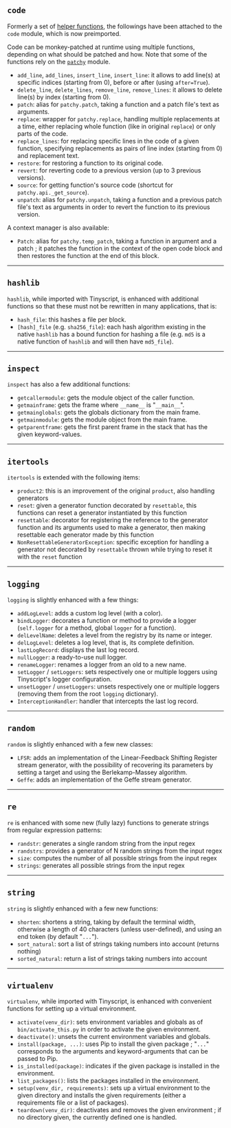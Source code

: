 ## `code`
    
Formerly a set of [helper functions](helpers.md), the followings have been attached to the `code` module, which is now preimported.
    
Code can be monkey-patched at runtime using multiple functions, depending on what should be patched and how. Note that some of the functions rely on the [`patchy`](https://github.com/adamchainz/patchy) module.
    
- `add_line`, `add_lines`, `insert_line`, `insert_line`: it allows to add line(s) at specific indices (starting from 0), before or after (using `after=True`).
- `delete_line`, `delete_lines`, `remove_line`, `remove_lines`: it allows to delete line(s) by index (starting from 0).
- `patch`: alias for `patchy.patch`, taking a function and a patch file's text as arguments.
- `replace`: wrapper for `patchy.replace`, handling multiple replacements at a time, either replacing whole function (like in original `replace`) or only parts of the code.
- `replace_lines`: for replacing specific lines in the code of a given function, specifying replacements as pairs of line index (starting from 0) and replacement text.
- `restore`: for restoring a function to its original code.
- `revert`: for reverting code to a previous version (up to 3 previous versions).
- `source`: for getting function's source code (shortcut for `patchy.api._get_source`).
- `unpatch`: alias for `patchy.unpatch`, taking a function and a previous patch file's text as arguments in order to revert the function to its previous version.

A context manager is also available:

- `Patch`: alias for `patchy.temp_patch`, taking a function in argument and a patch ; it patches the function in the context of the open code block and then restores the function at the end of this block.

-----

## `hashlib`
    
`hashlib`, while imported with Tinyscript, is enhanced with additional functions so that these must not be rewritten in many applications, that is:

- `hash_file`: this hashes a file per block.
- `[hash]_file` (e.g. `sha256_file`): each hash algorithm existing in the native `hashlib` has a bound function for hashing a file (e.g. `md5` is a native function of `hashlib` and will then have `md5_file`).

-----

## `inspect`
    
`inspect` has also a few additional functions:

- `getcallermodule`: gets the module object of the caller function.
- `getmainframe`: gets the frame where `__name__` is "`__main__`".
- `getmainglobals`: gets the globals dictionary from the main frame.
- `getmainmodule`: gets the module object from the main frame.
- `getparentframe`: gets the first parent frame in the stack that has the given keyword-values.

-----

## `itertools`

`itertools` is extended with the following items:

- `product2`: this is an improvement of the original `product`, also handling generators
- `reset`: given a generator function decorated by `resettable`, this functions can reset a generator instantiated by this function
- `resettable`: decorator for registering the reference to the generator function and its arguments used to make a generator, then making resettable each generator made by this function
- `NonResettableGeneratorException`: specific exception for handling a generator not decorated by `resettable` thrown while trying to reset it with the `reset` function

-----

## `logging`

`logging` is slightly enhanced with a few things:

- `addLogLevel`: adds a custom log level (with a color).
- `bindLogger`: decorates a function or method to provide a logger (`self.logger` for a method, global `logger` for a function).
- `delLevelName`: deletes a level from the registry by its name or integer.
- `delLogLevel`: deletes a log level, that is, its complete definition.
- `lastLogRecord`: displays the last log record.
- `nullLogger`: a ready-to-use null logger.
- `renameLogger`: renames a logger from an old to a new name.
- `setLogger` / `setLoggers`: sets respectively one or multiple loggers using Tinyscript's logger configuration.
- `unsetLogger` / `unsetLoggers`: unsets respectively one or multiple loggers (removing them from the root `logging` dictionary).
- `InterceptionHandler`: handler that intercepts the last log record.

-----

## `random`

`random` is slightly enhanced with a few new classes:

- `LFSR`: adds an implementation of the Linear-Feedback Shifting Register stream generator, with the possibility of recovering its parameters by setting a target and using the Berlekamp-Massey algorithm.
- `Geffe`: adds an implementation of the Geffe stream generator.

-----

## `re`

`re` is enhanced with some new (fully lazy) functions to generate strings from regular expression patterns:

- `randstr`: generates a single random string from the input regex
- `randstrs`: provides a generator of N random strings from the input regex
- `size`: computes the number of all possible strings from the input regex
- `strings`: generates all possible strings from the input regex

-----

## `string`

`string` is slightly enhanced with a few new functions:

- `shorten`: shortens a string, taking by default the terminal width, otherwise a length of 40 characters (unless user-defined), and using an end token (by default "`...`").
- `sort_natural`: sort a list of strings taking numbers into account (returns nothing)
- `sorted_natural`: return a list of strings taking numbers into account

-----

## `virtualenv`

`virtualenv`, while imported with Tinyscript, is enhanced with convenient functions for setting up a virtual environment.

- `activate(venv_dir)`: sets environment variables and globals as of `bin/activate_this.py` in order to activate the given environment.
- `deactivate()`: unsets the current environment variables and globals.
- `install(package, ...)`: uses Pip to install the given package ; "`...`" corresponds to the arguments and keyword-arguments that can be passed to Pip.
- `is_installed(package)`: indicates if the given package is installed in the environment.
- `list_packages()`: lists the packages installed in the environment.
- `setup(venv_dir, requirements)`: sets up a virtual environment to the given directory and installs the given requirements (either a requirements file or a list of packages).
- `teardown(venv_dir)`: deactivates and removes the given environment ; if no directory given, the currently defined one is handled.

